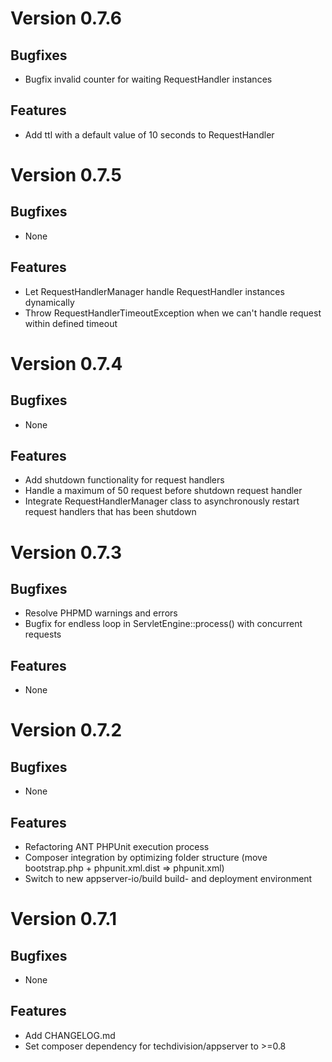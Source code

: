 # Version 0.7.6

## Bugfixes

* Bugfix invalid counter for waiting RequestHandler instances

## Features

* Add ttl with a default value of 10 seconds to RequestHandler

# Version 0.7.5

## Bugfixes

* None

## Features

* Let RequestHandlerManager handle RequestHandler instances dynamically
* Throw RequestHandlerTimeoutException when we can't handle request within defined timeout

# Version 0.7.4

## Bugfixes

* None

## Features

* Add shutdown functionality for request handlers
* Handle a maximum of 50 request before shutdown request handler
* Integrate RequestHandlerManager class to asynchronously restart request handlers that has been shutdown

# Version 0.7.3

## Bugfixes

* Resolve PHPMD warnings and errors
* Bugfix for endless loop in ServletEngine::process() with concurrent requests

## Features

* None

# Version 0.7.2

## Bugfixes

* None

## Features

* Refactoring ANT PHPUnit execution process
* Composer integration by optimizing folder structure (move bootstrap.php + phpunit.xml.dist => phpunit.xml)
* Switch to new appserver-io/build build- and deployment environment

# Version 0.7.1

## Bugfixes

* None

## Features

* Add CHANGELOG.md
* Set composer dependency for techdivision/appserver to >=0.8